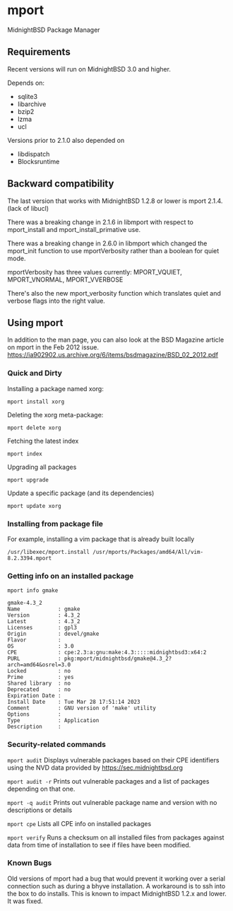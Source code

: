 # mport
MidnightBSD Package Manager

## Requirements
Recent versions will run on MidnightBSD 3.0 and higher. 

Depends on:
* sqlite3
* libarchive
* bzip2
* lzma
* ucl

Versions prior to 2.1.0 also depended on
* libdispatch
* Blocksruntime

## Backward compatibility

The last version that works with MidnightBSD 1.2.8 or lower is mport 2.1.4. (lack of libucl)  

There was a breaking change in 2.1.6 in libmport with respect to mport_install and mport_install_primative use.

There was a breaking change in 2.6.0 in libmport which changed the mport_init function to use mportVerbosity rather than a boolean for quiet mode.

mportVerbosity has three values currently: 
MPORT_VQUIET, MPORT_VNORMAL, MPORT_VVERBOSE 

There's also the new mport_verbosity function which translates quiet and verbose flags into the right value.

## Using mport

In addition to the man page, you can also look at the BSD Magazine article on mport in the Feb 2012 issue.
https://ia902902.us.archive.org/6/items/bsdmagazine/BSD_02_2012.pdf

### Quick and Dirty

Installing a package named xorg:

`mport install xorg`

Deleting the xorg meta-package:

`mport delete xorg`

Fetching the latest index

`mport index`

Upgrading all packages

`mport upgrade`

Update a specific package (and its dependencies)

`mport update xorg`

### Installing from package file

For example, installing a vim package that is already built locally

`/usr/libexec/mport.install /usr/mports/Packages/amd64/All/vim-8.2.3394.mport` 

### Getting info on an installed package
`mport info gmake`

```
gmake-4.3_2
Name            : gmake
Version         : 4.3_2
Latest          : 4.3_2
Licenses        : gpl3
Origin          : devel/gmake
Flavor          : 
OS              : 3.0
CPE             : cpe:2.3:a:gnu:make:4.3:::::midnightbsd3:x64:2
PURL            : pkg:mport/midnightbsd/gmake@4.3_2?arch=amd64&osrel=3.0
Locked          : no
Prime           : yes
Shared library  : no
Deprecated      : no
Expiration Date : 
Install Date    : Tue Mar 28 17:51:14 2023
Comment         : GNU version of 'make' utility
Options         : 
Type            : Application
Description     :
```
### Security-related commands

`mport audit`
Displays vulnerable packages based on their CPE identifiers using the NVD data provided by https://sec.midnightbsd.org

`mport audit -r`
Prints out vulnerable packages and a list of packages depending on that one.

`mport -q audit`
Prints out vulnerable package name and version with no descriptions or details

`mport cpe`
Lists all CPE info on installed packages

`mport verify`
Runs a checksum on all installed files from packages against data from time of installation to see if files have been modified.

### Known Bugs

Old versions of mport had a bug that would prevent it working over a serial connection such as during a bhyve installation.  A workaround is to ssh into the box to do installs.  This is known
to impact MidnightBSD 1.2.x and lower.  It was fixed.
